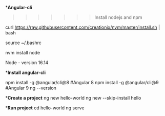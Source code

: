 ***Angular-cli**

>>>>>>>Install nodejs and npm

curl https://raw.githubusercontent.com/creationix/nvm/master/install.sh | bash

source ~/.bashrc

nvm install node

Node - version 16.14

***Install angular-cli**

npm install -g @angular/cli@8        #Angular 8
npm install -g @angular/cli@9        #Angular 9
ng --version

***Create a project**
ng new hello-world
ng new --skip-install hello



***Run project**
cd hello-world
ng serve






